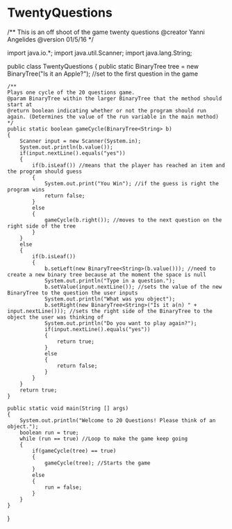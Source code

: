 # TwentyQuestions
/**
 This is an off shoot of the game twenty questions
 @creator Yanni Angelides
 @version 01/5/16
 */
 
import java.io.*;
import java.util.Scanner;
import java.lang.String;
 
 public class TwentyQuestions
 {
 	public static BinaryTree<String> tree = new BinaryTree<String>("Is it an Apple?"); //set to the first question in the game
 	
 	/**
 	Plays one cycle of the 20 questions game.  
 	@param BinaryTree within the larger BinaryTree that the method should start at
 	@return boolean indicating whether or not the program should run again. (Determines the value of the run variable in the main method)
 	*/
 	public static boolean gameCycle(BinaryTree<String> b)
 	{
 		Scanner input = new Scanner(System.in);
 		System.out.println(b.value());
 		if(input.nextLine().equals("yes"))
 		{
 			if(b.isLeaf()) //means that the player has reached an item and the program should guess 
 			{
 				System.out.print("You Win"); //if the guess is right the program wins
 				return false;
 			}
 			else
 			{
 				gameCycle(b.right()); //moves to the next question on the right side of the tree
 			}		
 		}
 		else
 		{
 			if(b.isLeaf())
 			{
 				b.setLeft(new BinaryTree<String>(b.value())); //need to create a new binary tree because at the moment the space is null
 				System.out.println("Type in a question."); 
 				b.setValue(input.nextLine()); //sets the value of the new BinaryTree to the question the user inputs
 				System.out.println("What was you object");
 				b.setRight(new BinaryTree<String>("Is it a(n) " + input.nextLine())); //sets the right side of the BinaryTree to the object the user was thinking of
 				System.out.println("Do you want to play again?");
 				if(input.nextLine().equals("yes"))
 				{
 					return true;	
 				}
 				else
 				{
 					return false;
 				}
 			}
 		}
 		return true;
 	}
	
	public static void main(String [] args)
	{
		System.out.println("Welcome to 20 Questions! Please think of an object.");
		boolean run = true;
		while (run == true) //Loop to make the game keep going
		{
			if(gameCycle(tree) == true)
			{
				gameCycle(tree); //Starts the game	
			}
			else
			{
				run = false;
			}
		}
	}
 }
